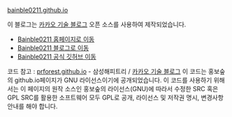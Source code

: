 [bainble0211.github.io](bainble0211.github.io)

이 블로그는 [카카오 기술 블로그](https://kakao.github.io) 오픈 소스를 사용하여 제작되었습니다.

+ [Bainble0211 홈페이지로 이동](https://bainble.ga)
+ [Bainble0211 블로그로 이동](https://blog.bainble.ga)
+ [Bainble0211 공식 깃허브 이동](https://github.com/bainble0211-6109)

코드 참고 : [prforest.github.io](prforest.github.io) - 삼성해피트리 / [카카오 기술 블로그](https://kakao.github.io)
이 코드는 홍보숲의 github.io페이지가 GNU 라이선스이기에 공개되었습니다.
이 코드를 사용하기 위해서는 이 페이지의 원작 소스인 홍보숲의 라이선스(GNU)에 따라서
수정한 SRC 혹은 GPL SRC를 활용한 소프트웨어 모두 GPL로 공개, 라이선스 및 저작권 명시, 변경사항 안내를 해야 합니다.
